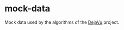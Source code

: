# mock-data
Mock data used by the algorithms of the [DejaVu](https://github.com/dejavu-project) project.
